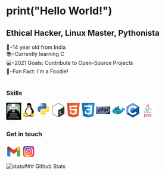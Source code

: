 
# print("Hello World!")
## Ethical Hacker, Linux Master, Pythonista

👦‣14 year old from India  
📚‣Currently learning C  
💻‣2021 Goals: Contribute to Open-Source Projects  
🍟‣Fun Fact: I'm a Foodie!  
<br />
### Skills
[<img align="left" alt="whitehat" width="40px" src="icons/whitehat.jpg" />][a]
[<img align="left" alt="linux" width="40px" src="icons/linux.svg" />][a]
[<img align="left" alt="python" width="40px" src="icons/python.svg" />][a]
[<img align="left" alt="bash" width="40px" src="icons/bash.svg" />][a]
[<img align="left" alt="html" width="40px" src="icons/html.svg" />][a]
[<img align="left" alt="css" width="40px" src="icons/css.svg" />][a]
[<img align="left" alt="php" width="40px" src="icons/php.svg" />][a]
[<img align="left" alt="docker" width="40px" src="icons/docker.svg" />][a]
[<img align="left" alt="c" width="40px" src="icons/c.svg" />][a]
[<img align="left" alt="java" width="40px" src="icons/java.svg" />][a]
<br />
<br />
<br />
### Get in touch
[<img align="left" alt="mail" width="40px" src="icons/mail.png" />][m]
[<img align="left" alt="ig" width="40px" src="icons/ig.png" />][i]

<br />
<br />
<br />
### Github Stats
<img align="left" alt="stats" src="https://github-readme-stats.codestackr.vercel.app/api?username=arav00&show_icons=true&hide_border=true" />


[a]:#
[m]: "https://example.com"
[i]:https://instagram.com/arav.06


